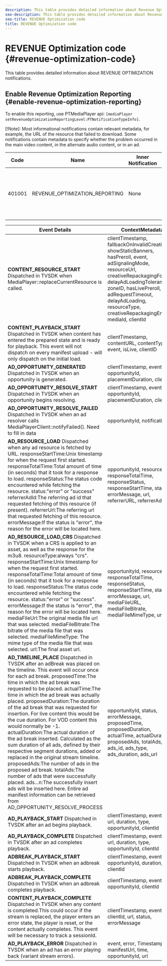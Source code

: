```yaml
---
description: This table provides detailed information about Revenue Optimization notifications. 
seo-description: This table provides detailed information about Revenue Optimization notifications. 
seo-title: REVENUE Optimization code
title: REVENUE Optimization code
---
```


# REVENUE Optimization code {#revenue-optimization-code}

This table provides detailed information about REVENUE OPTIMIZATION notifications.

## Enable Revenue Optimization Reporting {#enable-revenue-optimization-reporting}

To enable this reporting, use PTMediaPlayer api: `[mediaPlayer
setRevenueOptimizationReportingLevel:PTNotificationTypeInfo]`.

[!Note]: Most informational notifications contain relevant metadata, for example, the URL of the resource that failed to download. Some notifications contain metadata to specify whether the problem occurred in the main video content, in the alternate audio content, or in an ad.

|Code |Name |Inner Notification |Metadata Keys |Comments |
|---|---|--|--|--|
|401001 | REVENUE_OPTIMIZATION_REPORTING | None | Refer below table for metadata keys based on different events. | None |

| Event Details |ContextMetadata |
|---|---|
| **CONTENT_RESOURCE_START** Dispatched in TVSDK when MediaPlayer::replaceCurrentResource is called. |clientTimestamp, fallbackOnInvalidCreative, showStaticBanners, hasPreroll, event, adSignalingMode, resourceUrl, creativeRepackagingFormat, delayAdLoadingTolerance, zoneID, hasLivePreroll, adRequestTimeout, delayAdLoading, resourceType, creativeRepackagingEnabled, mediaId, clientId |
| **CONTENT_PLAYBACK_START** Dispatched in TVSDK when content has entered the prepared state and is ready for playback. This event will not dispatch on every manifest upload - will only dispatch on the initial load.|clientTimestamp, contentURL, contentType, event, isLive, clientID|
| **AD_OPPORTUNITY_GENERATED** Dispatched in TVSDK when an opportunity is generated.|clientTimestamp, event, opportunityId, placementDuration, clientId|
| **AD_OPPORTUNITY_RESOLVE_START** Dispatched in TVSDK when an opportunity begins resolving. | clientTimestamp, event, opportunityId, placementDuration, clientId |
| **AD_OPPORTUNITY_RESOLVE_FAILED** Dispatched in TVSDK when an ad resolver calls MediaPlayerClient::notifyFailed(). Need to fill in data | opportunityId, notificationAD |
| **AD_RESOURCE_LOAD** Dispatched when any ad resource is fetched by URL. responseStartTime:Unix timestamp for when the request first started. responseTotalTime:Total amount of time (in seconds) that it took for a response to load. responseStatus:The status code encountered while fetching the resource. status:"error" or "success" referrerAdId:The referring ad id that requested fetching of this resource (if present). referrerUrl:The referring url that requested fetching of this resource. errorMessage:If the status is "error", the reason for the error will be located here. | opportunityId, resourceType, responseTotalTime, responseStatus, responseStartTime, status, errorMessage, url, referrerURL, referrerAdId |
| **AD_RESOURCE_LOAD_CRS** Dispatched in TVSDK when a CRS is applied to an asset, as well as the response for the m3u8. resourceType:always "crs". responseStartTime:Unix timestamp for when the request first started. responseTotalTime:Total amount of time (in seconds) that it took for a response to load. responseStatus:The status code encountered while fetching the resource. status:"error" or "success". errorMessage:If the status is "error", the reason for the error will be located here. mediaFileUrl:The original media file url that was selected. mediaFileBitrate:The bitrate of the media file that was selected. mediaFileMimeType: The mime type of the media file that was selected. url:The final asset url. | opportunityId, resourceType, responseTotalTime, responseStatus, responseStartTime, status, errorMessage, url, mediaFileURL, mediaFileBitrate, mediaFileMimeType, url |
| **AD_TIMELINE_PLACE** Dispatched in TVSDK after an adBreak was placed on the timeline. This event will occur once for each ad break. proposedTime:The time in which the ad break was requested to be placed. actualTime:The time in which the ad break was actually placed. proposedDuration:The duration of the ad break that was requested for insertion. For live content this would be the cue duration. For VOD content this would normally be -1. actualDuration:The actual duration of the ad break inserted. Calculated as the sum duration of all ads, defined by their respective segment durations, added or replaced in the original stream timeline. proposedAds:The number of ads in the proposed ad break. totalAds:The number of ads that were successfully placed. ads...n:The successfully insert ads will be inserted here. Entire ad manifest information can be retrieved from AD_OPPORTUNITY_RESOLVE_PROCESS | opportunityId, status, errorMessage, proposedTime, proposedDuration, actualTime, actualDuration, proposedAds, totalAds, ads_id, ads_type, ads_duration, ads_url |
|**AD_PLAYBACK_START** Dispatched in TVSDK after an ad begins playback. | clientTimestamp, event, id, url, duration, type, opportunityId, clientId |
| **AD_PLAYBACK_COMPLETE** Dispatched in TVSDK after an ad completes playback. | clientTimestamp, event, id, url, duration, type, opportunityId, clientId |
| **ADBREAK_PLAYBACK_START** Dispatched in TVSDK when an adbreak starts playback. | clientTimestamp, event, opportunityId, duration, time, clientId |
| **ADBREAK_PLAYBACK_COMPLETE** Dispatched in TVSDK when an adbreak completes playback. | clientTimestamp, event, opportunityId, clientId |
| **CONTENT_PLAYBACK_COMPLETE** Dispatched in TVSDK when any content is completed.This could occur if the stream is replaced, the player enters an error state, the player is reset, or the content actually completes. This event will be necessary to track a sessionId. | clientTimestamp, event, clientId, url, status, errorMessage |
| **AD_PLAYBACK_ERROR** Dispatched in TVSDK when an ad has an error playing back (variant stream errors). | event, error, Timestamp, manifestUrl, time, opportunityId, url |